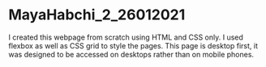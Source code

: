 # MayaHabchi_2_26012021

I created this webpage from scratch using HTML and CSS only. I used flexbox as well as CSS grid to style the pages. 
This page is desktop first, it was designed to be accessed on desktops rather than on mobile phones. 

